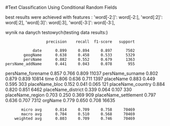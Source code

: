 #Text Classification Using Conditional Random Fields


best results were achieved with features :
      'word[-2:]': word[-2:],
        'word[:2]': word[:2],
        'word[:3]': word[:3],
        'word[-3:]': word[-3:],

wynik na danych testowych(testing data results:)


                      precision    recall  f1-score   support

                date      0.899     0.894     0.897      7502
            geogName      0.638     0.458     0.533      5329
            persName      0.882     0.552     0.679      1363
    persName_addName      0.441     0.043     0.078       955
   persName_forename      0.857     0.766     0.809     11037
    persName_surname      0.802     0.879     0.839     10814
                time      0.806     0.636     0.711      1397
           placeName      0.883     0.449     0.595       303
      placeName_bloc      0.152     0.041     0.065       121
   placeName_country      0.884     0.820     0.851      6462
  placeName_district      0.339     0.064     0.107       330
    placeName_region      0.703     0.250     0.369       909
placeName_settlement      0.797     0.636     0.707      7312
             orgName      0.779     0.650     0.708     16635

           micro avg      0.814     0.709     0.758     70469
           macro avg      0.704     0.510     0.568     70469
        weighted avg      0.803     0.709     0.746     70469
